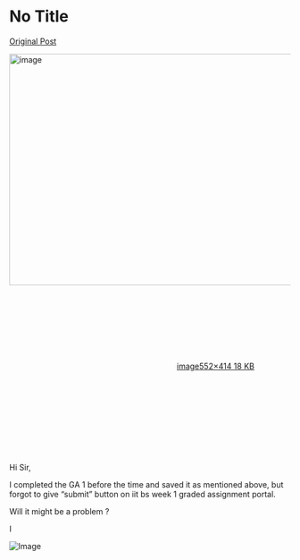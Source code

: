 # No Title

[Original Post](https://discourse.onlinedegree.iitm.ac.in/t/161083/127)

<p><div class="lightbox-wrapper"><a class="lightbox" href="https://europe1.discourse-cdn.com/flex013/uploads/iitm/original/3X/1/6/1621b44baa27eac7754e1d0f48bf5f8de30f133d.png" data-download-href="/uploads/short-url/39MIm8nwIvyvnIeapXdMakX5r1b.png?dl=1" title="image" rel="noopener nofollow ugc"><img src="https://europe1.discourse-cdn.com/flex013/uploads/iitm/original/3X/1/6/1621b44baa27eac7754e1d0f48bf5f8de30f133d.png" alt="image" data-base62-sha1="39MIm8nwIvyvnIeapXdMakX5r1b" width="552" height="414"><div class="meta"><svg class="fa d-icon d-icon-far-image svg-icon" aria-hidden="true"><use href="#far-image"></use></svg><span class="filename">image</span><span class="informations">552×414 18 KB</span><svg class="fa d-icon d-icon-discourse-expand svg-icon" aria-hidden="true"><use href="#discourse-expand"></use></svg></div></a></div></p>
<p>Hi Sir,</p>
<p>I completed the GA 1 before the time and saved it as mentioned above, but forgot to give “submit”  button on iit bs week 1 graded assignment portal.</p>
<p>Will it might be a problem ?</p>
<p>I</p>

![Image](https://europe1.discourse-cdn.com/flex013/uploads/iitm/original/3X/1/6/1621b44baa27eac7754e1d0f48bf5f8de30f133d.png)